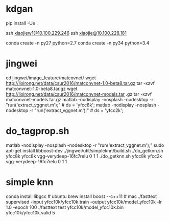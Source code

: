 # kdgan
pip install -Ue .

ssh xiaojiew1@10.100.229.246
ssh xiaojie@10.100.228.181

conda create -n py27 python=2.7
conda create -n py34 python=3.4

# jingwei
cd jingwei/image_feature/matcovnet/
wget http://lixirong.net/data/csur2016/matconvnet-1.0-beta8.tar.gz
tar -xzvf matconvnet-1.0-beta8.tar.gz
wget http://lixirong.net/data/csur2016/matconvnet-models.tar
.gz
tar -xzvf matconvnet-models.tar.gz
matlab -nodisplay -nosplash -nodesktop -r "run('extract_vggnet.m');" # ds = 'yfcc8k';
matlab -nodisplay -nosplash -nodesktop -r "run('extract_vggnet.m');" # ds = 'yfcc2k';


# do_tagprop.sh
matlab -nodisplay -nosplash -nodesktop -r "run('extract_vggnet.m');"
sudo apt-get install libboost-dev
./jingwei/util/simpleknn/build.sh
./do_getknn.sh yfcc8k yfcc8k vgg-verydeep-16fc7relu 0 1 1
./do_getknn.sh yfcc8k yfcc2k vgg-verydeep-16fc7relu 0 1 1
# simple knn
conda install libgcc # ubuntu
brew install boost --c++11 # mac
./fasttext supervised -input yfcc10k/yfcc10k.train -output yfcc10k/model_yfcc10k -lr 1.0 -epoch 100
./fasttext test yfcc10k/model_yfcc10k.bin yfcc10k/yfcc10k.valid 5